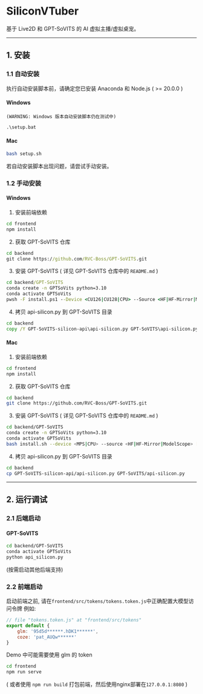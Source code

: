 # SiliconVTuber
基于 Live2D 和 GPT-SoVITS 的 AI 虚拟主播/虚拟桌宠。

---

## 1. 安装
### 1.1 自动安装
执行自动安装脚本前，请确定您已安装 Anaconda 和 Node.js ( >= 20.0.0 )

#### Windows
    (WARNING: Windows 版本自动安装脚本仍在测试中)
``` bat
.\setup.bat
```

#### Mac
``` sh
bash setup.sh
```

若自动安装脚本出现问题，请尝试手动安装。

### 1.2 手动安装
#### Windows
1. 安装前端依赖
``` bat
cd frontend
npm install
```

2. 获取 GPT-SoVITS 仓库
``` bat
cd backend
git clone https://github.com/RVC-Boss/GPT-SoVITS.git
```

3. 安装 GPT-SoVITS
( 详见 GPT-SoVITS 仓库中的 ```README.md``` )
``` bat
cd backend/GPT-SoVITS
conda create -n GPTSoVits python=3.10
conda activate GPTSoVits
pwsh -F install.ps1 --Device <CU126|CU128|CPU> --Source <HF|HF-Mirror|ModelScope> [--DownloadUVR5]
```

4. 拷贝 api-silicon.py 到 GPT-SoVITS 目录
``` bat
cd backend
copy /Y GPT-SoVITS-silicon-api\api-silicon.py GPT-SoVITS\api-silicon.py
```

#### Mac
1. 安装前端依赖
``` sh
cd frontend
npm install
```

2. 获取 GPT-SoVITS 仓库
``` sh
cd backend
git clone https://github.com/RVC-Boss/GPT-SoVITS.git
```

3. 安装 GPT-SoVITS
( 详见 GPT-SoVITS 仓库中的 ```README.md``` )
``` sh
cd backend/GPT-SoVITS
conda create -n GPTSoVits python=3.10
conda activate GPTSoVits
bash install.sh --device <MPS|CPU> --source <HF|HF-Mirror|ModelScope> [--download-uvr5]
```

4. 拷贝 api-silicon.py 到 GPT-SoVITS 目录
``` sh
cd backend
cp GPT-SoVITS-silicon-api/api-silicon.py GPT-SoVITS/api-silicon.py
```


---

## 2. 运行调试
### 2.1 后端启动

#### GPT-SoVITS
``` sh
cd backend/GPT-SoVITS
conda activate GPTSoVits
python api_silicon.py
```

(按需启动其他后端支持)

### 2.2 前端启动
启动前端之前, 请在```frontend/src/tokens/tokens.token.js```中正确配置大模型访问令牌
例如:
``` javascript
// file "tokens.token.js" at "frontend/src/tokens"
export default {
    glm: '95d5d******.hDK1******',
    coze: 'pat_AUQw******'
}
```
Demo 中可能需要使用 glm 的 token


``` sh
cd frontend
npm run serve
```

( 或者使用 ```npm run build``` 打包前端，然后使用nginx部署在```127.0.0.1:8080``` )